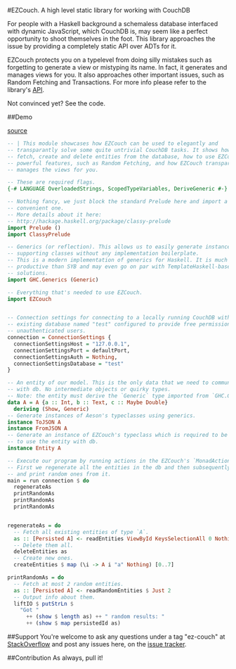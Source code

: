 #EZCouch. A high level static library for working with CouchDB

For people with a Haskell background a schemaless database interfaced with dynamic JavaScript, which CouchDB is, may seem like a perfect opportunity to shoot themselves in the foot. This library approaches the issue by providing a completely static API over ADTs for it. 

EZCouch protects you on a typelevel from doing silly mistakes such as forgetting to generate a view or mistyping its name. In fact, it generates and manages views for you. It also approaches other important issues, such as Random Fetching and Transactions. For more info please refer to the library's [API](http://hackage.haskell.org/package/ez-couch).

Not convinced yet? See the code.

##Demo

[source](src/RandomDemo.hs)

```haskell
-- | This module showcases how EZCouch can be used to elegantly and 
-- transparantly solve some quite untrivial CouchDB tasks. It shows how you can 
-- fetch, create and delete entities from the database, how to use EZCouch's 
-- powerful features, such as Random Fetching, and how EZCouch transparantly 
-- manages the views for you.

-- These are required flags.
{-# LANGUAGE OverloadedStrings, ScopedTypeVariables, DeriveGeneric #-}

-- Nothing fancy, we just block the standard Prelude here and import a way more 
-- convenient one. 
-- More details about it here: 
-- http://hackage.haskell.org/package/classy-prelude
import Prelude ()
import ClassyPrelude

-- Generics (or reflection). This allows us to easily generate instances of 
-- supporting classes without any implementation boilerplate.
-- This is a modern implementation of generics for Haskell. It is much more 
-- productive than SYB and may even go on par with TemplateHaskell-based 
-- solutions.
import GHC.Generics (Generic)

-- Everything that's needed to use EZCouch.
import EZCouch


-- Connection settings for connecting to a locally running CouchDB with an
-- existing database named "test" configured to provide free permissions to 
-- unauthenticated users.
connection = ConnectionSettings {
  connectionSettingsHost = "127.0.0.1",
  connectionSettingsPort = defaultPort,
  connectionSettingsAuth = Nothing,
  connectionSettingsDatabase = "test"
}

-- An entity of our model. This is the only data that we need to communicate
-- with db. No intermediate objects or quirky types.
-- Note: the entity must derive the `Generic` type imported from `GHC.Generics`.
data A = A {a :: Int, b :: Text, c :: Maybe Double}
  deriving (Show, Generic)
-- Generate instances of Aeson's typeclasses using generics.
instance ToJSON A
instance FromJSON A
-- Generate an instance of EZCouch's typeclass which is required to be able
-- to use the entity with db.
instance Entity A

-- Execute our program by running actions in the EZCouch's `MonadAction`.
-- First we regenerate all the entities in the db and then subsequently fetch
-- and print random ones from it.
main = run connection $ do
  regenerateAs
  printRandomAs
  printRandomAs
  printRandomAs


regenerateAs = do
  -- Fetch all existing entities of type `A`.
  as :: [Persisted A] <- readEntities ViewById KeysSelectionAll 0 Nothing False
  -- Delete them all.
  deleteEntities as
  -- Create new ones.
  createEntities $ map (\i -> A i "a" Nothing) [0..7]

printRandomAs = do
  -- Fetch at most 2 random entities.
  as :: [Persisted A] <- readRandomEntities $ Just 2
  -- Output info about them.
  liftIO $ putStrLn $ 
    "Got " 
      ++ (show $ length as) ++ " random results: " 
      ++ (show $ map persistedId as)
```

##Support
You're welcome to ask any questions under a tag "ez-couch" at [StackOverflow](http://stackoverflow.com/questions/tagged/ez-couch) and post any issues here, on the [issue tracker](https://github.com/nikita-volkov/ez-couch/issues).

##Contribution
As always, pull it!
